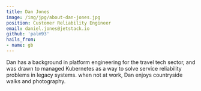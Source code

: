 ```yaml
---
title: Dan Jones
image: /img/jpg/about-dan-jones.jpg
position: Customer Reliability Engineer
email: daniel.jones@jetstack.io
github: 'palm93'
hails_from:
- name: gb
---
```


Dan has a background in platform engineering for the travel tech sector, and was drawn to managed Kubernetes as a way to solve service reliability problems in legacy systems. when not at work, Dan enjoys countryside walks and photography.
